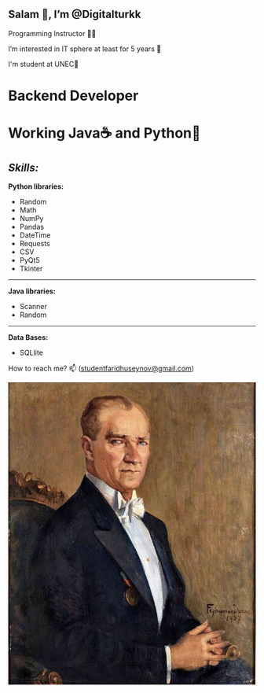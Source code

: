 <h2> Salam 👋, I’m @Digitalturkk </h2>

Programming Instructor 👨‍🏫

I’m interested in IT sphere at least for 5 years 👀 

I'm student at UNEC🏦

<h1>Backend Developer</h1>

Working Java☕ and Python🐍
=====================================

_**Skills:**_
----------------------------
**Python libraries:**
- Random
- Math
- NumPy
- Pandas
- DateTime
- Requests
- CSV
- PyQt5
- Tkinter
  
------------------------------------
**Java libraries:**
- Scanner
- Random
------------------------------------

**Data Bases:**
- SQLlite

How to reach me? 📫  (studentfaridhuseynov@gmail.com)

![Alt text](ataturk.jpg)
<!---
Digitalturkk/Digitalturkk is a ✨ special ✨ repository because its `README.md` (this file) appears on your GitHub profile.
You can click the Preview link to take a look at your changes.
--->
